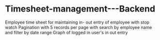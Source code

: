 # Timesheet-management---Backend
Employee time sheet for maintaining in- out entry of employee with stop watch
Pagination with 5 records per page with search by employee name and filter by date range
Graph of logged in user's in out entry
